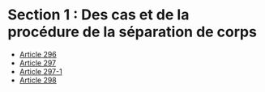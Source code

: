 # Section 1 : Des cas et de la procédure de la séparation de corps

- [Article 296](article-296.md)
- [Article 297](article-297.md)
- [Article 297-1](article-297-1.md)
- [Article 298](article-298.md)
